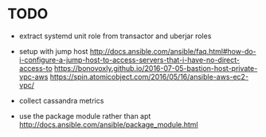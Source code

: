 # TODO

- extract systemd unit role from transactor and uberjar roles

- setup with jump host
http://docs.ansible.com/ansible/faq.html#how-do-i-configure-a-jump-host-to-access-servers-that-i-have-no-direct-access-to
https://bonovoxly.github.io/2016-07-05-bastion-host-private-vpc-aws
https://spin.atomicobject.com/2016/05/16/ansible-aws-ec2-vpc/

- collect cassandra metrics

- use the package module rather than apt http://docs.ansible.com/ansible/package_module.html
